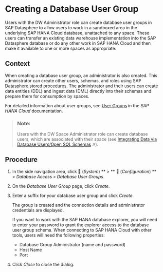 <!-- loio1097a470be40432e89f91288bdc14378 -->

<link rel="stylesheet" type="text/css" href="../css/sap-icons.css"/>

# Creating a Database User Group

Users with the DW Administrator role can create database user groups in SAP Datasphere to allow users to work in a sandboxed area in the underlying SAP HANA Cloud database, unattached to any space. These users can transfer an existing data warehouse implementation into the SAP Datasphere database or do any other work in SAP HANA Cloud and then make it available to one or more spaces as appropriate.



## Context

When creating a database user group, an administrator is also created. This administrator can create other users, schemas, and roles using SAP Datasphere stored procedures. The administrator and their users can create data entities \(DDL\) and ingest data \(DML\) directly into their schemas and prepare them for consumption by spaces.

For detailed information about user groups, see [User Groups](https://help.sap.com/viewer/c82f8d6a84c147f8b78bf6416dae7290/2020_04_QRC/en-US/b9174d035f274ce481387700c13b7d2c.html?q=user%20groups) in the *SAP HANA Cloud* documentation.

> ### Note:  
> Users with the DW Space Administrator role can create database users, which are associated with their space \(see [Integrating Data via Database Users/Open SQL Schemas](https://help.sap.com/viewer/9f36ca35bc6145e4acdef6b4d852d560/internal/en-US/3de55a78a4614deda589633baea28645.html "Create a database user in your space to read and write directly to the SAP HANA Cloud database on which SAP Datasphere runs. Each database user has an Open SQL schema, which is attached to a space schema and provides a secure method for exchanging data with the space.") :arrow_upper_right:\).



<a name="loio1097a470be40432e89f91288bdc14378__steps_azw_fmb_rwb"/>

## Procedure

1.  In the side navigation area, click <span class="FPA-icons"></span> \(*System*\) ** \> ** :wrench: \(*Configuration*\) ** \> *Database Access* \> *Database User Groups*.

2.  On the *Database User Group* page, click *Create*.

3.  Enter a suffix for your database user group and click *Create*.

    The group is created and the connection details and administrator credentials are displayed.

    If you want to work with the SAP HANA database explorer, you will need to enter your password to grant the explorer access to the database user group schema. When connecting to SAP HANA Cloud with other tools, users will need the following properties:

    -   Database Group Administrator \(name and password\)
    -   Host Name
    -   Port

4.  Click *Close* to close the dialog.


